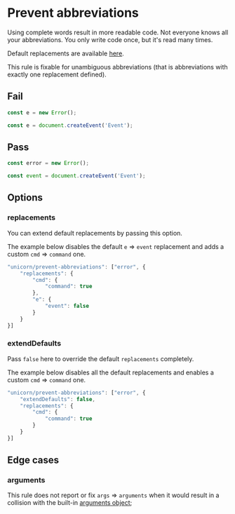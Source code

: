# Prevent abbreviations

Using complete words result in more readable code. Not everyone knows all your abbreviations. You only write code once, but it's read many times.

Default replacements are available [here](https://github.com/sindresorhus/eslint-plugin-unicorn/blob/master/rules/prevent-abbreviations.js#L7).

This rule is fixable for unambiguous abbreviations (that is abbreviations with exactly one replacement defined).


## Fail

```js
const e = new Error();
```

```js
const e = document.createEvent('Event');
```


## Pass

```js
const error = new Error();
```

```js
const event = document.createEvent('Event');
```


## Options

### replacements

You can extend default replacements by passing this option.

The example below disables the default `e` => `event` replacement and adds a custom `cmd` => `command` one.

```js
"unicorn/prevent-abbreviations": ["error", {
	"replacements": {
		"cmd": {
			"command": true
		},
		"e": {
			"event": false
		}
	}
}]
```

### extendDefaults

Pass `false` here to override the default `replacements` completely.

The example below disables all the default replacements and enables a custom `cmd` => `command` one.

```js
"unicorn/prevent-abbreviations": ["error", {
	"extendDefaults": false,
	"replacements": {
		"cmd": {
			"command": true
		}
	}
}]
```


## Edge cases

### arguments

This rule does not report or fix `args` => `arguments` when it would result in a collision with the built-in [arguments object](https://developer.mozilla.org/en-US/docs/Web/JavaScript/Reference/Functions/arguments);
